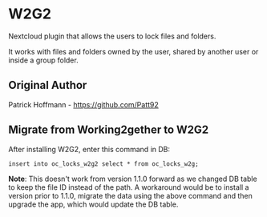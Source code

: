 # W2G2
Nextcloud plugin that allows the users to lock files and folders.

It works with files and folders owned by the user, shared by another user or inside a group folder. 


## Original Author

Patrick Hoffmann - https://github.com/Patt92

## Migrate from Working2gether to W2G2

After installing W2G2, enter this command in DB:

  `insert into oc_locks_w2g2 select * from oc_locks_w2g;`

**Note**: This doesn't work from version 1.1.0 forward as we changed DB table to keep the file ID instead of the path. A workaround would be to install a version prior to 1.1.0, migrate the data using the above command and then upgrade the app, which would update the DB table.
